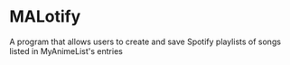 # MALotify
A program that allows users to create and save Spotify playlists of songs listed in MyAnimeList's entries

